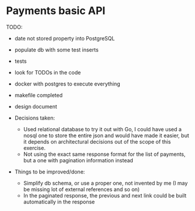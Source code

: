 # Payments basic API


TODO:
- date not stored property into PostgreSQL
- populate db with some test inserts	  	
- tests
- look for TODOs in the code
- docker with postgres to execute everything
- makefile completed
- design document

- Decisions taken:
	- Used relational database to try it out with Go, I could have used a nosql one to store the entire json and would have made it easier,
	but it depends on architectural decisions out of the scope of this exercise.
	- Not using the exact same response format for the list of payments, but a one with pagination information instead

- Things to be improved/done:
  - Simplify db schema, or use a proper one, not invented by me (I may be missing lot of external references and so on)
  - In the paginated response, the previous and next link could be built automatically in the response
  